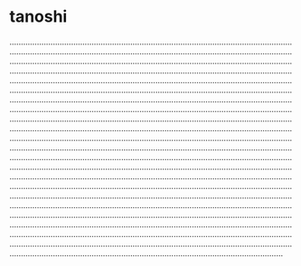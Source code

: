 # tanoshi

................................................................................................................................................................................................................................................................................................................................................................................................................................................................................................................................................................................................................................................................................................................................................................................................................................................................................................................................................................................................................................................................................................................................................................................................................................................................................................................................................................................................................................................................................................................................................................................................................................................................................................................................................................................................................................................................................................................................................................................................................................................................................................................................................................................................................................................................................................................................................................................................................................................................................................................................................................................................................................................................................................................................................................................................................................................................................................................................................................